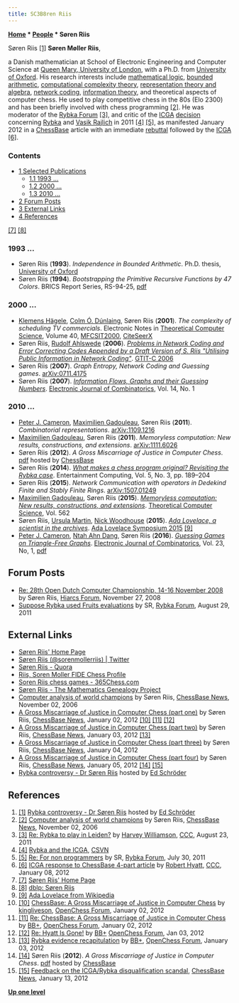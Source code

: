 ```yaml
---
title: SC3B8ren Riis
---
```

**[Home](Home "Home") \* [People](People "People") \* Søren Riis**



 [](http://www.top-5000.nl/Zach/riis.htm) Søren Riis <a id="cite-note-1" href="#cite-ref-1">[1]</a> 
**Søren Møller Riis**,  

a Danish mathematician at School of Electronic Engineering and Computer Science at [Queen Mary, University of London](Queen_Mary,_University_of_London "Queen Mary, University of London"), with a Ph.D. from [University of Oxford](https://en.wikipedia.org/wiki/University_of_Oxford). His research interests include [mathematical logic](https://en.wikipedia.org/wiki/Mathematical_logic), [bounded arithmetic](https://en.wikipedia.org/wiki/Bounded_quantifier), [computational complexity theory](https://en.wikipedia.org/wiki/Computational_complexity_theory), [representation theory and algebra](https://en.wikipedia.org/wiki/Representation_theory), [network coding](https://en.wikipedia.org/wiki/Network_coding), [information theory](https://en.wikipedia.org/wiki/Information_theory), and theoretical aspects of computer chess. He used to play competitive chess in the 80s (Elo 2300) and has been briefly involved with chess programming <a id="cite-note-2" href="#cite-ref-2">[2]</a>. He was moderator of the [Rybka Forum](Computer_Chess_Forums "Computer Chess Forums") <a id="cite-note-3" href="#cite-ref-3">[3]</a>, and critic of the [ICGA](ICGA "ICGA") [decision](Rybka_Controversy#RybkaDecision "Rybka Controversy") concerning [Rybka](Rybka "Rybka") and [Vasik Rajlich](Vasik_Rajlich "Vasik Rajlich") in 2011 <a id="cite-note-4" href="#cite-ref-4">[4]</a> <a id="cite-note-5" href="#cite-ref-5">[5]</a>, as manifested January 2012 in a [ChessBase](ChessBase "ChessBase") article with an immediate [rebuttal](Rybka_Controversy#Rebuttal "Rybka Controversy") followed by the [ICGA](ICGA "ICGA") <a id="cite-note-6" href="#cite-ref-6">[6]</a>. 



### Contents


* [1 Selected Publications](#selected-publications)
	+ [1.1 1993 ...](#1993-...)
	+ [1.2 2000 ...](#2000-...)
	+ [1.3 2010 ...](#2010-...)
* [2 Forum Posts](#forum-posts)
* [3 External Links](#external-links)
* [4 References](#references)






<a id="cite-note-7" href="#cite-ref-7">[7]</a> <a id="cite-note-8" href="#cite-ref-8">[8]</a>



### 1993 ...


* Søren Riis (**1993**). *Independence in Bounded Arithmetic*. Ph.D. thesis, [University of Oxford](https://en.wikipedia.org/wiki/University_of_Oxford)
* Søren Riis (**1994**). *Bootstrapping the Primitive Recursive Functions by 47 Colors*. BRICS Report Series, RS-94-25, [pdf](http://www.brics.dk/RS/94/25/BRICS-RS-94-25.pdf)


### 2000 ...


* [Klemens Hägele](http://www.informatik.uni-trier.de/~ley/db/indices/a-tree/h/H=auml=gele:Klemens.html), [Colm Ó. Dúnlaing](http://www.maths.tcd.ie/~odunlain/), Søren Riis (**2001**). *The complexity of scheduling TV commercials*. Electronic Notes in [Theoretical Computer Science](https://en.wikipedia.org/wiki/Theoretical_Computer_Science_%28journal%29), Volume 40, [MFCSIT2000](http://euclid.ucc.ie/pages/staff/seda/htdocs/main.html), [CiteSeerX](http://citeseerx.ist.psu.edu/viewdoc/summary?doi=10.1.1.31.6939)
* Søren Riis, [Rudolf Ahlswede](Mathematician#PAhlswede "Mathematician") (**2006**). *[Problems in Network Coding and Error Correcting Codes Appended by a Draft Version of S. Riis "Utilising Public Information in Network Coding"](https://link.springer.com/chapter/10.1007/11889342_56)*. [GTIT-C 2006](https://dblp.uni-trier.de/db/conf/gtitc/gtitc2006.html)
* Søren Riis (**2007**). *Graph Entropy, Network Coding and Guessing games*. [arXiv:0711.4175](https://arxiv.org/abs/0711.4175)
* Søren Riis (**2007**). *[Information Flows, Graphs and their Guessing Numbers](http://www.combinatorics.org/ojs/index.php/eljc/article/view/v14i1r44)*. [Electronic Journal of Combinatorics](https://en.wikipedia.org/wiki/Electronic_Journal_of_Combinatorics), Vol. 14, No. 1


### 2010 ...


* [Peter J. Cameron](Mathematician#PJCameron "Mathematician"), [Maximilien Gadouleau](Mathematician#MGadouleau "Mathematician"), Søren Riis (**2011**). *Combinatorial representations*. [arXiv:1109.1216](https://arxiv.org/abs/1109.1216)
* [Maximilien Gadouleau](Mathematician#MGadouleau "Mathematician"), Søren Riis (**2011**). *Memoryless computation: New results, constructions, and extensions*. [arXiv:1111.6026](https://arxiv.org/abs/1111.6026)
* Søren Riis (**2012**). *A Gross Miscarriage of Justice in Computer Chess*. [pdf](https://en.chessbase.com/news/2011/riis01.pdf) hosted by [ChessBase](ChessBase "ChessBase")
* Søren Riis (**2014**). *[What makes a chess program original? Revisiting the Rybka case](https://www.sciencedirect.com/science/article/pii/S1875952114000159)*. Entertainment Computing, Vol. 5, No. 3, pp. 189–204
* Søren Riis (**2015**). *Network Communication with operators in Dedekind Finite and Stably Finite Rings*. [arXiv:1507.01249](https://arxiv.org/abs/1507.01249)
* [Maximilien Gadouleau](Mathematician#MGadouleau "Mathematician"), Søren Riis (**2015**). *[Memoryless computation: New results, constructions, and extensions](https://www.sciencedirect.com/science/article/pii/S0304397514007300)*. [Theoretical Computer Science](https://en.wikipedia.org/wiki/Theoretical_Computer_Science_(journal)), Vol. 562
* Søren Riis, [Ursula Martin](Mathematician#UMartin "Mathematician"), [Nick Woodhouse](https://dblp.uni-trier.de/pers/hd/w/Woodhouse:Nick) (**2015**). *[Ada Lovelace, a scientist in the archives](https://dl.acm.org/citation.cfm?doid=2867731.2867747)*. [Ada Lovelace Symposium 2015](https://www.cs.ox.ac.uk/news/981-full.html) <a id="cite-note-9" href="#cite-ref-9">[9]</a>
* [Peter J. Cameron](Mathematician#PJCameron "Mathematician"), [Ntah Ahn Dang](https://dblp.uni-trier.de/pers/hd/d/Dang:Ntah_Ahn), Søren Riis (**2016**). *[Guessing Games on Triangle-Free Graphs](https://www.semanticscholar.org/paper/Guessing-Games-on-Triangle-free-Graphs-Cameron-Dang/5e06992c99375d37eb8044a6d85fe62408c9eb2e)*. [Electronic Journal of Combinatorics](https://en.wikipedia.org/wiki/Electronic_Journal_of_Combinatorics), Vol. 23, No, 1, [pdf](http://www.combinatorics.org/ojs/index.php/eljc/article/viewFile/v23i1p48/pdf)


## Forum Posts


* [Re: 28th Open Dutch Computer Championship, 14-16 November 2008](http://www.hiarcs.net/forums/viewtopic.php?p=25913#25913) by Søren Riis, [Hiarcs Forum](Computer_Chess_Forums "Computer Chess Forums"), November 27, 2008
* [Suppose Rybka used Fruits evaluations](http://rybkaforum.net/cgi-bin/rybkaforum/topic_show.pl?tid=22785) by SR, [Rybka Forum](Computer_Chess_Forums "Computer Chess Forums"), August 29, 2011


## External Links


* [Søren Riis' Home Page](http://www.eecs.qmul.ac.uk/~smriis/)
* [Søren Riis (@sorenmollerriis) | Twitter](https://twitter.com/sorenmollerriis)
* [Søren Riis - Quora](https://www.quora.com/profile/S%C3%B8ren-Riis-1)
* [Riis, Soren Moller FIDE Chess Profile](https://ratings.fide.com/card.phtml?event=1400576)
* [Soren Riis chess games - 365Chess.com](http://www.365chess.com/players/Soren_Riis)
* [Søren Riis - The Mathematics Genealogy Project](https://www.genealogy.math.ndsu.nodak.edu/id.php?id=43931)
* [Computer analysis of world champions](https://en.chessbase.com/post/computer-analysis-of-world-champions) by Søren Riis, [ChessBase News](ChessBase "ChessBase"), November 02, 2006
* [A Gross Miscarriage of Justice in Computer Chess (part one)](https://en.chessbase.com/post/a-gro-miscarriage-of-justice-in-computer-che-part-one) by Søren Riis, [ChessBase News](ChessBase "ChessBase"), January 02, 2012 <a id="cite-note-10" href="#cite-ref-10">[10]</a> <a id="cite-note-11" href="#cite-ref-11">[11]</a> <a id="cite-note-12" href="#cite-ref-12">[12]</a>
* [A Gross Miscarriage of Justice in Computer Chess (part two)](https://en.chessbase.com/post/a-gro-miscarriage-of-justice-in-computer-che-part-two) by Søren Riis, [ChessBase News](ChessBase "ChessBase"), January 03, 2012 <a id="cite-note-13" href="#cite-ref-13">[13]</a>
* [A Gross Miscarriage of Justice in Computer Chess (part three)](https://en.chessbase.com/post/a-gro-miscarriage-of-justice-in-computer-che-part-three) by Søren Riis, [ChessBase News](ChessBase "ChessBase"), January 04, 2012
* [A Gross Miscarriage of Justice in Computer Chess (part four)](https://en.chessbase.com/post/a-gro-miscarriage-of-justice-in-computer-che-part-four) by Søren Riis, [ChessBase News](ChessBase "ChessBase"), January 05, 2012 <a id="cite-note-14" href="#cite-ref-14">[14]</a> <a id="cite-note-15" href="#cite-ref-15">[15]</a>
* [Rybka controversy - Dr Søren Riis](http://www.top-5000.nl/Zach/riis.htm) hosted by [Ed Schröder](Ed_Schroder "Ed Schroder")


## References


1. <a id="cite-ref-1" href="#cite-note-1">[1]</a> [Rybka controversy - Dr Søren Riis](http://www.top-5000.nl/Zach/riis.htm) hosted by [Ed Schröder](Ed_Schroder "Ed Schroder")
2. <a id="cite-ref-2" href="#cite-note-2">[2]</a> [Computer analysis of world champions](http://www.chessbase.com/newsdetail.asp?newsid=3465) by Søren Riis, [ChessBase News](ChessBase "ChessBase"), November 02, 2006
3. <a id="cite-ref-3" href="#cite-note-3">[3]</a> [Re: Rybka to play in Leiden?](http://www.talkchess.com/forum/viewtopic.php?topic_view=threads&p=420807&t=40151) by [Harvey Williamson](Harvey_Williamson "Harvey Williamson"), [CCC](CCC "CCC"), August 23, 2011
4. <a id="cite-ref-4" href="#cite-note-4">[4]</a> [Rybka and the ICGA](http://www.computerschaak.nl/index.php?option=com_content&view=article&id=514%3Arybka-en-de-icga&catid=18%3Avereniging&Itemid=28&lang=en), [CSVN](CSVN "CSVN")
5. <a id="cite-ref-5" href="#cite-note-5">[5]</a> [Re: For non programmers](http://rybkaforum.net/cgi-bin/rybkaforum/topic_show.pl?tid=22522;pg=2) by SR, [Rybka Forum](Computer_Chess_Forums "Computer Chess Forums"), July 30, 2011
6. <a id="cite-ref-6" href="#cite-note-6">[6]</a> [ICGA response to ChessBase 4-part article](http://www.talkchess.com/forum/viewtopic.php?t=41866) by [Robert Hyatt](Robert_Hyatt "Robert Hyatt"), [CCC](CCC "CCC"), January 08, 2012
7. <a id="cite-ref-7" href="#cite-note-7">[7]</a> [Søren Riis' Home Page](http://www.eecs.qmul.ac.uk/~smriis/)
8. <a id="cite-ref-8" href="#cite-note-8">[8]</a> [dblp: Søren Riis](https://dblp.uni-trier.de/pers/hd/r/Riis:S=oslash=ren)
9. <a id="cite-ref-9" href="#cite-note-9">[9]</a> [Ada Lovelace from Wikipedia](https://en.wikipedia.org/wiki/Ada_Lovelace)
10. <a id="cite-ref-10" href="#cite-note-10">[10]</a> [ChessBase: A Gross Miscarriage of Justice in Computer Chess](http://www.open-chess.org/viewtopic.php?f=3&t=1771) by [kingliveson](Franklin_Titus "Franklin Titus"), [OpenChess Forum](Computer_Chess_Forums "Computer Chess Forums"), January 02, 2012
11. <a id="cite-ref-11" href="#cite-note-11">[11]</a> [Re: ChessBase: A Gross Miscarriage of Justice in Computer Chess](http://www.open-chess.org/viewtopic.php?f=3&t=1771#p15455) by [BB+](Mark_Watkins "Mark Watkins"), [OpenChess Forum](Computer_Chess_Forums "Computer Chess Forums"), January 02, 2012
12. <a id="cite-ref-12" href="#cite-note-12">[12]</a> [Re: Hyatt Is Gone!](http://www.open-chess.org/viewtopic.php?f=3&t=1763&p=15497#p15459) by [BB+](Mark_Watkins "Mark Watkins") [OpenChess Forum](Computer_Chess_Forums "Computer Chess Forums"), Jan 03, 2012
13. <a id="cite-ref-13" href="#cite-note-13">[13]</a> [Rybka evidence recapitulation](http://www.open-chess.org/viewtopic.php?f=5&t=1772) by [BB+](Mark_Watkins "Mark Watkins"), [OpenChess Forum](Computer_Chess_Forums "Computer Chess Forums"), January 03, 2012
14. <a id="cite-ref-14" href="#cite-note-14">[14]</a> Søren Riis (**2012**). *A Gross Miscarriage of Justice in Computer Chess*. [pdf](https://en.chessbase.com/news/2011/riis01.pdf) hosted by [ChessBase](ChessBase "ChessBase")
15. <a id="cite-ref-15" href="#cite-note-15">[15]</a> [Feedback on the ICGA/Rybka disqualification scandal](https://en.chessbase.com/post/feedback-on-the-icga-rybka-disqualification-scandal), [ChessBase News](ChessBase "ChessBase"), January 13, 2012

**[Up one level](People "People")**







 
